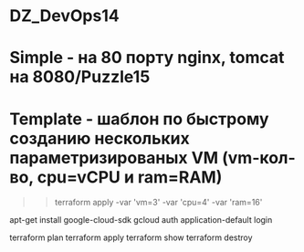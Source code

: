 # DZ_DevOps14

# Simple - на 80 порту nginx, tomcat на 8080/Puzzle15
# Template - шаблон по быстрому созданию нескольких параметризированых VM (vm-кол-во, cpu=vCPU и ram=RAM)
>> terraform apply -var 'vm=3' -var 'cpu=4' -var 'ram=16'


apt-get install google-cloud-sdk
gcloud auth application-default login

terraform plan
terraform apply
terraform show
terraform destroy
